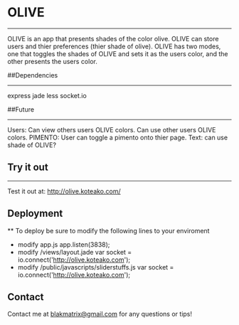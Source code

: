 # OLIVE
***
OLIVE is an app that presents shades of the color olive.
OLIVE can store users and thier preferences (thier shade of olive).
OLIVE has two modes, one that toggles the shades of OLIVE and sets it as the users color, and the other presents the users color.

##Dependencies
***
express
jade
less
socket.io

##Future
***
 Users:
  Can view others users OLIVE colors.
  Can use other users OLIVE colors. 
 PIMENTO:
  User can toggle a pimento onto thier page.
 Text:
  can use shade of OLIVE?
  
## Try it out
***
Test it out at: http://olive.koteako.com/


## Deployment
**
To deploy be sure to modify the following lines to your enviroment
* modify app.js
    app.listen(3838);
* modify /views/layout.jade
    var socket = io.connect('http://olive.koteako.com');
* modify /public/javascripts/sliderstuffs.js
    var socket = io.connect('http://olive.koteako.com');

## Contact
Contact me at blakmatrix@gmail.com for any questions or tips!